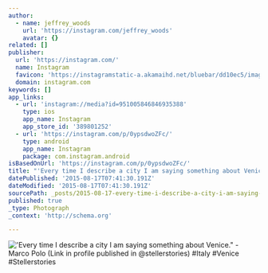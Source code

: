 ```yaml
---
author:
  - name: jeffrey_woods
    url: 'https://instagram.com/jeffrey_woods'
    avatar: {}
related: []
publisher:
  url: 'https://instagram.com/'
  name: Instagram
  favicon: 'https://instagramstatic-a.akamaihd.net/bluebar/dd10ec5/images/ico/favicon.ico'
  domain: instagram.com
keywords: []
app_links:
  - url: 'instagram://media?id=951005846846935388'
    type: ios
    app_name: Instagram
    app_store_id: '389801252'
  - url: 'https://instagram.com/p/0ypsdwoZFc/'
    type: android
    app_name: Instagram
    package: com.instagram.android
isBasedOnUrl: 'https://instagram.com/p/0ypsdwoZFc/'
title: "'Every time I describe a city I am saying something about Venice.\" - Marco Polo (Link in profile published in @stellerstories) #Italy #Venice #Stellerstories"
datePublished: '2015-08-17T07:41:30.191Z'
dateModified: '2015-08-17T07:41:30.191Z'
sourcePath: _posts/2015-08-17-every-time-i-describe-a-city-i-am-saying-something-about-ve.md
published: true
_type: Photograph
_context: 'http://schema.org'

---
```

!['Every time I describe a city I am saying something about Venice&period;" - Marco Polo &lpar;Link in profile published in &commat;stellerstories&rpar; &num;Italy &num;Venice &num;Stellerstories](https://igcdn-photos-e-a.akamaihd.net/hphotos-ak-xpf1/t51.2885-15/11049332_867076263331212_1086190513_n.jpg)